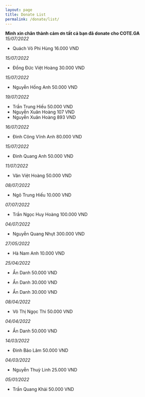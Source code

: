 ```yaml
---
layout: page
title: Donate List
permalink: /donate/list/
---
```


**Mình xin chân thành cảm ơn tất cả bạn đã donate cho COTE.GA**
*15/07/2022*

- Quách Võ Phi Hùng 16.000 VND

*15/07/2022*

- Đồng Đức Việt Hoàng 30.000 VND

*15/07/2022*

- Nguyễn Hồng Anh 50.000 VND

*19/07/2022*

- Trần Trung Hiếu 50.000 VND
- Nguyễn Xuân Hoàng 107 VND
- Nguyễn Xuân Hoàng 893 VND

*16/07/2022*

- Đinh Công Vĩnh Anh 80.000 VND

*15/07/2022*

- Đinh Quang Anh 50.000 VND

*11/07/2022*

- Văn Việt Hoàng 50.000 VND

*08/07/2022*

- Ngô Trung Hiếu 10.000 VND

*07/07/2022*

- Trần Ngọc Huy Hoàng 100.000 VND

*04/07/2022*

- Nguyễn Quang Nhựt 300.000 VND

*27/05/2022*

- Hà Nam Anh 10.000 VND

*25/04/2022*

- Ẩn Danh 50.000 VND

- Ẩn Danh 30.000 VND

- Ẩn Danh 30.000 VND

*08/04/2022*

- Võ Thị Ngọc Thi 50.000 VND

*04/04/2022*

- Ẩn Danh 50.000 VND

*14/03/2022*

- Đinh Bảo Lâm 50.000 VND

*04/03/2022*

- Nguyễn Thuỳ Linh 25.000 VND

*05/01/2022*

- Trần Quang Khải 50.000 VND
